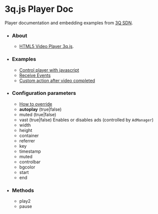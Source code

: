 # 3q.js Player Doc

Player documentation and embedding examples from [3Q SDN](https://www.3qsdn.com).

* ### About
    * [HTML5 Video Player 3q.js](https://www.3qsdn.com/en/adaptive_html5_video_player).

* ### Examples
    * [Control player with javascript](examples/javascript-control-player.md)
    * [Receive Events](examples/receive-events.md)
    * [Custom action after video completed](examples/action-after-video-completed.md)

* ### Configuration parameters
    * [How to override](examples/player-configuration.md)
    * **autoplay** (true|false)
    * muted (true|false)
    * vast (true|false) Enables or disables ads (controlled by `AdManager`)
    * width
    * height
    * container
    * referrer
    * key
    * timestamp
    * muted
    * controlbar
    * bgcolor
    * start
    * end

* ### Methods
    * play2
    * pause
